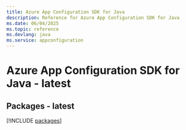 ```yaml
---
title: Azure App Configuration SDK for Java
description: Reference for Azure App Configuration SDK for Java
ms.date: 06/04/2025
ms.topic: reference
ms.devlang: java
ms.service: appconfiguration
---
```

# Azure App Configuration SDK for Java - latest
## Packages - latest
[!INCLUDE [packages](app-configuration-index.md)]